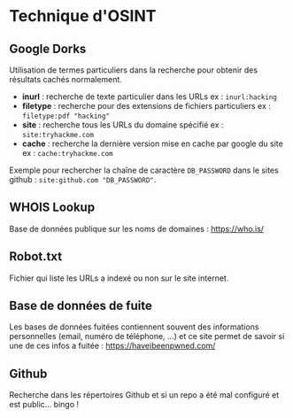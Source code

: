 ```toc

```

# Technique d'OSINT

## Google Dorks
Utilisation de termes particuliers dans la recherche pour obtenir des résultats cachés normalement.
- **inurl** : recherche de texte particulier dans les URLs
  ex : `inurl:hacking` 
- **filetype** : recherche pour des extensions de fichiers particuliers
  ex : `filetype:pdf "hacking"`
- **site** : recherche tous les URLs du domaine spécifié
  ex : `site:tryhackme.com`
- **cache** : recherche la dernière version mise en cache par google du site
  ex : `cache:tryhackme.com`

Exemple pour rechercher la chaîne de caractère `DB_PASSWORD` dans le sites github :
`site:github.com "DB_PASSWORD"`.


## WHOIS Lookup
Base de données publique sur les noms de domaines : https://who.is/


## Robot.txt
Fichier qui liste les URLs a indexé ou non sur le site internet.


## Base de données de fuite
Les bases de données fuitées contiennent souvent des informations personnelles (email, numéro de téléphone, ...) et ce site permet de savoir si une de ces infos a fuitée : 
https://haveibeenpwned.com/


## Github
Recherche dans les répertoires Github et si un repo a été mal configuré et est public... bingo !




